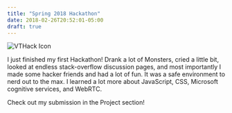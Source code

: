 ```yaml
---
title: "Spring 2018 Hackathon"
date: 2018-02-26T20:52:01-05:00
draft: true
---
```


![VTHack Icon](/img/VTHack.JPG)

I just finished my first Hackathon! Drank a lot of Monsters, cried a little bit, looked at endless stack-overflow discussion pages, and most importantly I made some hacker friends and had a lot of fun. It was a safe environment to nerd out to the max. I learned a lot more about JavaScript, CSS, Microsoft cognitive services, and WebRTC.

Check out my submission in the Project section!
